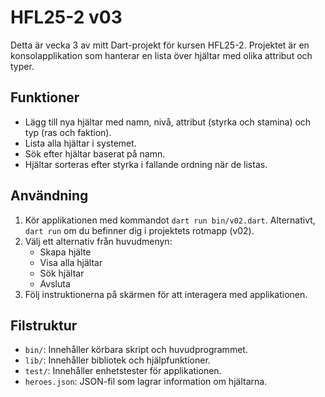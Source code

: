 # HFL25-2 v03
Detta är vecka 3 av mitt Dart-projekt för kursen HFL25-2. Projektet är en konsolapplikation som hanterar en lista över hjältar med olika attribut och typer.

## Funktioner
- Lägg till nya hjältar med namn, nivå, attribut (styrka och stamina) och typ (ras och faktion).
- Lista alla hjältar i systemet.
- Sök efter hjältar baserat på namn.
- Hjältar sorteras efter styrka i fallande ordning när de listas.

## Användning
1. Kör applikationen med kommandot `dart run bin/v02.dart`.
   Alternativt, `dart run` om du befinner dig i projektets rotmapp (v02).
2. Välj ett alternativ från huvudmenyn:
   - Skapa hjälte
   - Visa alla hjältar
   - Sök hjältar
   - Avsluta
3. Följ instruktionerna på skärmen för att interagera med applikationen.

## Filstruktur
- `bin/`: Innehåller körbara skript och huvudprogrammet.
- `lib/`: Innehåller bibliotek och hjälpfunktioner.
- `test/`: Innehåller enhetstester för applikationen.
- `heroes.json`: JSON-fil som lagrar information om hjältarna.
